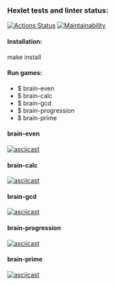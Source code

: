 ### Hexlet tests and linter status:
[![Actions Status](https://github.com/Maykolson/frontend-project-44/workflows/hexlet-check/badge.svg)](https://github.com/Maykolson/frontend-project-44/actions)
[![Maintainability](https://api.codeclimate.com/v1/badges/0d6c304a4b5364344af3/maintainability)](https://codeclimate.com/github/Maykolson/frontend-project-44/maintainability)

#### Installation:

make install

#### Run games:

*  $ brain-even
*  $ brain-calc
*  $ brain-gcd
*  $ brain-progression
*  $ brain-prime

#### brain-even
[![asciicast](https://asciinema.org/a/pHoOoCER23YJf1OQtkYxoQTAM.svg)](https://asciinema.org/a/pHoOoCER23YJf1OQtkYxoQTAM)

#### brain-calc
[![asciicast](https://asciinema.org/a/OCb1vxz0UuAyvvI8IgR5QpHTx.svg)](https://asciinema.org/a/OCb1vxz0UuAyvvI8IgR5QpHTx)

#### brain-gcd
[![asciicast](https://asciinema.org/a/xcc40wZ4qxKlL5Iis5MF8N8xw.svg)](https://asciinema.org/a/xcc40wZ4qxKlL5Iis5MF8N8xw)

#### brain-progression
[![asciicast](https://asciinema.org/a/vMAK0oZTVQv2S5PYihM43sQqX.svg)](https://asciinema.org/a/vMAK0oZTVQv2S5PYihM43sQqX)

#### brain-prime
[![asciicast](https://asciinema.org/a/11pUJfr9O8iWUzPmHKjQhnJEw.svg)](https://asciinema.org/a/11pUJfr9O8iWUzPmHKjQhnJEw)